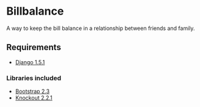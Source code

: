 Billbalance
===========

A way to keep the bill balance in a relationship between friends and family.


Requirements
------------
- [Django 1.5.1](https://www.djangoproject.com/)

### Libraries included
- [Bootstrap 2.3](https://github.com/twitter/bootstrap)
- [Knockout 2.2.1](https://github.com/SteveSanderson/knockout)
